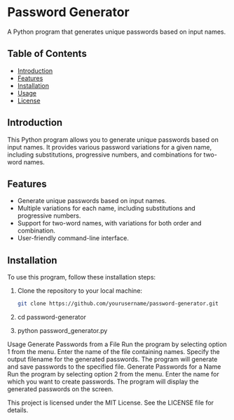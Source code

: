 # Password Generator

A Python program that generates unique passwords based on input names.

## Table of Contents

- [Introduction](#introduction)
- [Features](#features)
- [Installation](#installation)
- [Usage](#usage)
- [License](#license)

## Introduction

This Python program allows you to generate unique passwords based on input names. It provides various password variations for a given name, including substitutions, progressive numbers, and combinations for two-word names.

## Features

- Generate unique passwords based on input names.
- Multiple variations for each name, including substitutions and progressive numbers.
- Support for two-word names, with variations for both order and combination.
- User-friendly command-line interface.

## Installation

To use this program, follow these installation steps:

1. Clone the repository to your local machine:

   ```bash
   git clone https://github.com/yourusername/password-generator.git


2. cd password-generator
3. python password_generator.py


Usage
Generate Passwords from a File
Run the program by selecting option 1 from the menu.
Enter the name of the file containing names.
Specify the output filename for the generated passwords.
The program will generate and save passwords to the specified file.
Generate Passwords for a Name
Run the program by selecting option 2 from the menu.
Enter the name for which you want to create passwords.
The program will display the generated passwords on the screen.



This project is licensed under the MIT License. See the LICENSE file for details.
